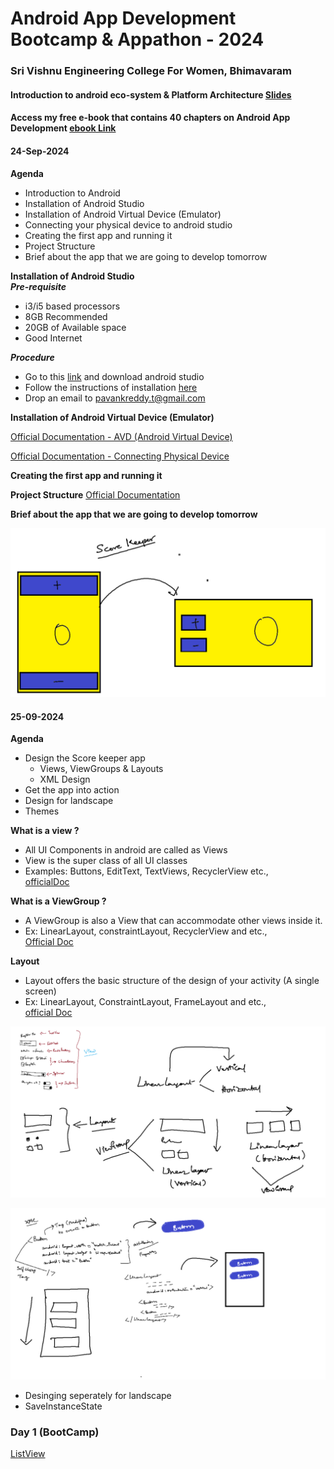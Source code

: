 # Android App Development Bootcamp & Appathon - 2024
### Sri Vishnu Engineering College For Women, Bhimavaram


#### Introduction to android eco-system & Platform Architecture [Slides](https://docs.google.com/presentation/d/1OYM4unFukbCV9q1NBmmm2ODbx1mU-Smjuo4Re6SNSTs/edit#slide=id.g116d7d9d49_3_13)

#### Access my free e-book that contains 40 chapters on Android App Development [ebook Link](https://android-app-development-documentation.readthedocs.io/en/latest/)

#### 24-Sep-2024
**Agenda**
- Introduction to Android
- Installation of Android Studio
- Installation of Android Virtual Device (Emulator)
- Connecting your physical device to android studio
- Creating the first app and running it
- Project Structure
- Brief about the app that we are going to develop tomorrow

**Installation of Android Studio**  
***Pre-requisite***
- i3/i5 based processors
- 8GB Recommended
- 20GB of Available space
- Good Internet

***Procedure***
- Go to this [link](https://developer.android.com/studio) and download android studio
- Follow the instructions of installation [here](https://developer.android.com/studio/install)
- Drop an email to [pavankreddy.t@gmail.com](pavankreddy.t@gmail.com)
  
**Installation of Android Virtual Device (Emulator)**

[Official Documentation - AVD (Android Virtual Device)](https://developer.android.com/studio/run/managing-avds)

[Official Documentation - Connecting Physical Device](https://developer.android.com/studio/run/device)

**Creating the first app and running it**  

**Project Structure**
[Official Documentation](https://developer.android.com/studio/projects)

**Brief about the app that we are going to develop tomorrow**

![Scorekeeper](/scorekeeper.png)

#### 25-09-2024
**Agenda**
- Design the Score keeper app
  - Views, ViewGroups & Layouts
  - XML Design
- Get the app into action
- Design for landscape
- Themes

**What is a view ?**
- All UI Components in android are called as Views
- View is the super class of all UI classes
- Examples: Buttons, EditText, TextViews, RecyclerView etc.,  
[officialDoc](https://developer.android.com/reference/android/view/View)   

**What is a ViewGroup ?**
- A ViewGroup is also a View that can accommodate other views inside it. 
- Ex: LinearLayout, constraintLayout, RecyclerView and etc.,  
[Official Doc](https://developer.android.com/reference/android/view/ViewGroup)  

**Layout**  
- Layout offers the basic structure of the design of your activity (A single screen)
- Ex: LinearLayout, ConstraintLayout, FrameLayout and etc.,  
[official Doc](https://developer.android.com/develop/ui/views/layout/declaring-layout)


![vvgl](/vvgl.png)

![vvgl2](/vvgl2.png)

- Desinging seperately for landscape 
- SaveInstanceState


### Day 1  (BootCamp)
[ListView](https://developer.android.com/reference/android/widget/ListView)

